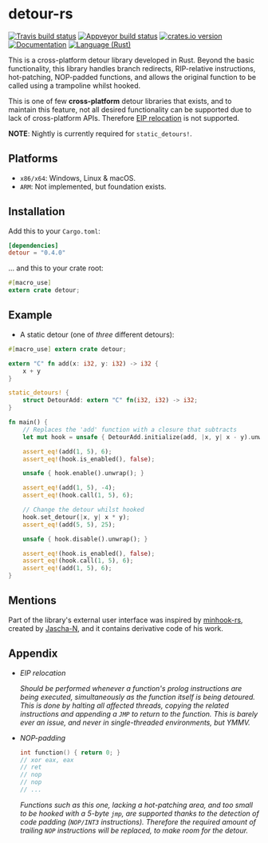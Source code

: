 detour-rs
=========
[![Travis build status][travis-shield]][travis]
[![Appveyor build status][appveyor-shield]][appveyor]
[![crates.io version][crate-shield]][crate]
[![Documentation][docs-shield]][docs]
[![Language (Rust)][rust-shield]][rust]

This is a cross-platform detour library developed in Rust. Beyond the basic
functionality, this library handles branch redirects, RIP-relative
instructions, hot-patching, NOP-padded functions, and allows the original
function to be called using a trampoline whilst hooked.

This is one of few **cross-platform** detour libraries that exists, and to
maintain this feature, not all desired functionality can be supported due to
lack of cross-platform APIs. Therefore [EIP relocation](#appendix) is not
supported.

**NOTE**: Nightly is currently required for `static_detours!`.

## Platforms

- `x86/x64`: Windows, Linux & macOS.
- `ARM`: Not implemented, but foundation exists.

## Installation

Add this to your `Cargo.toml`:

```toml
[dependencies]
detour = "0.4.0"
```

... and this to your crate root:

```rust
#[macro_use]
extern crate detour;
```

## Example

- A static detour (one of *three* different detours):

```rust
#[macro_use] extern crate detour;

extern "C" fn add(x: i32, y: i32) -> i32 {
    x + y
}

static_detours! {
    struct DetourAdd: extern "C" fn(i32, i32) -> i32;
}

fn main() {
    // Replaces the 'add' function with a closure that subtracts
    let mut hook = unsafe { DetourAdd.initialize(add, |x, y| x - y).unwrap() };

    assert_eq!(add(1, 5), 6);
    assert_eq!(hook.is_enabled(), false);

    unsafe { hook.enable().unwrap(); }

    assert_eq!(add(1, 5), -4);
    assert_eq!(hook.call(1, 5), 6);

    // Change the detour whilst hooked
    hook.set_detour(|x, y| x * y);
    assert_eq!(add(5, 5), 25);

    unsafe { hook.disable().unwrap(); }

    assert_eq!(hook.is_enabled(), false);
    assert_eq!(hook.call(1, 5), 6);
    assert_eq!(add(1, 5), 6);
}
```

## Mentions

Part of the library's external user interface was inspired by
[minhook-rs][minhook], created by [Jascha-N][minhook], and it contains
derivative code of his work.

## Appendix

- *EIP relocation*

  *Should be performed whenever a function's prolog instructions
  are being executed, simultaneously as the function itself is being
  detoured. This is done by halting all affected threads, copying the related
  instructions and appending a `JMP` to return to the function. This is
  barely ever an issue, and never in single-threaded environments, but YMMV.*

- *NOP-padding*
  ```c
  int function() { return 0; }
  // xor eax, eax
  // ret
  // nop
  // nop
  // ...
  ```
  *Functions such as this one, lacking a hot-patching area, and too small to
  be hooked with a 5-byte `jmp`, are supported thanks to the detection of
  code padding (`NOP/INT3` instructions). Therefore the required amount of
  trailing `NOP` instructions will be replaced, to make room for the detour.*

<!-- Links -->
[travis-shield]: https://img.shields.io/travis/darfink/detour-rs.svg?style=flat-square&label=travis
[travis]: https://travis-ci.org/darfink/detour-rs
[appveyor-shield]: https://img.shields.io/appveyor/ci/darfink/detour-rs/master.svg?style=flat-square&label=appveyor
[appveyor]: https://ci.appveyor.com/project/darfink/detour-rs
[crate-shield]: https://img.shields.io/crates/v/detour.svg?style=flat-square
[crate]: https://crates.io/crates/detour
[rust-shield]: https://img.shields.io/badge/powered%20by-rust-blue.svg?style=flat-square
[rust]: https://www.rust-lang.org
[docs-shield]: https://img.shields.io/badge/docs-crates-green.svg?style=flat-square
[docs]: https://docs.rs/detour/
[minhook-author]: https://github.com/Jascha-N
[minhook]: https://github.com/Jascha-N/minhook-rs/
